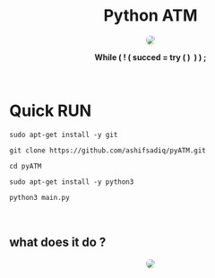 <h1 align="center"> Python ATM </h1>
<p align="center"> <img style="border-radius: 30px" src="ATM.jpg"/> </p>
<p align="center"> <b> While ( ! ( succed = try ( ) &nbsp) ) ; </b> </p>
<br>

# Quick RUN
```
sudo apt-get install -y git
```
```
git clone https://github.com/ashifsadiq/pyATM.git
```
```
cd pyATM
```
```
sudo apt-get install -y python3
```
```
python3 main.py
```
<br>

## what does it do ?
<p align="center"> <img style="border-radius: 30px" src="fllow-chart.png"/> </p>